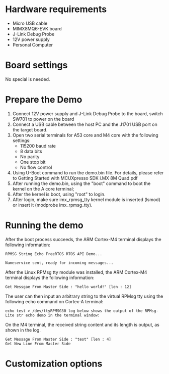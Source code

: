 Hardware requirements
=====================
- Micro USB cable
- MIMX8MQ6-EVK  board
- J-Link Debug Probe
- 12V power supply
- Personal Computer

Board settings
============
No special is needed.



Prepare the Demo
===============
1.  Connect 12V power supply and J-Link Debug Probe to the board, switch SW701 to power on the board
2.  Connect a USB cable between the host PC and the J1701 USB port on the target board.
3.  Open two serial terminals for A53 core and M4 core with the following settings:
    - 115200 baud rate
    - 8 data bits
    - No parity
    - One stop bit
    - No flow control
4.  Using U-Boot command to run the demo.bin file. For details, please refer to Getting Started with MCUXpresso SDK i.MX 8M Quad.pdf
5.  After running the demo.bin, using the "boot" command to boot the kernel on the A core terminal;
6.  After the kernel is boot, using "root" to login.
7.  After login, make sure imx_rpmsg_tty kernel module is inserted (lsmod) or insert it (modprobe imx_rpmsg_tty).

Running the demo
===============
After the boot process succeeds, the ARM Cortex-M4 terminal displays the following information:
~~~~~~~~~~~~~~~~~~~~~~~~~~~~~~~~~~~
RPMSG String Echo FreeRTOS RTOS API Demo...

Nameservice sent, ready for incoming messages...
~~~~~~~~~~~~~~~~~~~~~~~~~~~~~~~~~~~
After the Linux RPMsg tty module was installed, the ARM Cortex-M4 terminal displays the following
information:
~~~~~~~~~~~~~~~~~~~~~~~~~~~~~~~~~~~
Get Messgae From Master Side : "hello world!" [len : 12]
~~~~~~~~~~~~~~~~~~~~~~~~~~~~~~~~~~~
The user can then input an arbitrary string to the virtual RPMsg tty using the following echo command on
Cortex-A terminal:
~~~~~~~~~~~~~~~~~~~~~~~~~~~~~~~~~~~
echo test > /dev/ttyRPMSG30 log below shows the output of the RPMsg-Lite str echo demo in the terminal window:
~~~~~~~~~~~~~~~~~~~~~~~~~~~~~~~~~~~
On the M4 terminal, the received string content and its length is output, as shown in the log.
~~~~~~~~~~~~~~~~~~~~~~~~~~~~~~~~~~~
Get Message From Master Side : "test" [len : 4]
Get New Line From Master Side
~~~~~~~~~~~~~~~~~~~~~~~~~~~~~~~~~~~
Customization options
=====================